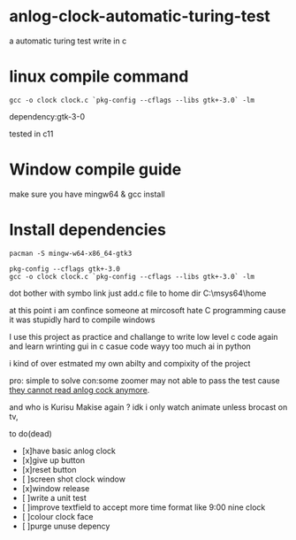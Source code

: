 # anlog-clock-automatic-turing-test
a automatic turing test write in c
# linux compile command
```
gcc -o clock clock.c `pkg-config --cflags --libs gtk+-3.0` -lm
```
dependency:gtk-3-0

tested in c11 

# Window compile guide

make sure you have mingw64 & gcc install

# Install dependencies
```
pacman -S mingw-w64-x86_64-gtk3

pkg-config --cflags gtk+-3.0
gcc -o clock clock.c `pkg-config --cflags --libs gtk+-3.0` -lm
```
dot bother with symbo link just add.c file to home dir C:\msys64\home

at this point i am confince someone at mircosoft hate C programming cause it was stupidly hard to compile windows

I use this project as practice and challange to write low level c code again and learn wrinting gui in c
casue code wayy too much ai in python

i kind of over estmated my own abilty and compixity of the project

pro: simple to solve
con:some zoomer may not able to pass the test cause [they cannot read anlog cock anymore](https://www.telegraph.co.uk/education/2018/04/24/schools-removing-analogue-clocks-exam-halls-teenagers-unable/).

and who is Kurisu Makise again ?
idk i only watch animate unless brocast on tv,

to do(dead)
- [x]have basic anlog clock
- [x]give up button
- [x]reset button
- [ ]screen shot clock window
- [x]window release
- [ ]write a unit test
- [ ]improve textfield to accept more time format like 9:00 nine clock
- [ ]colour clock face
- [ ]purge unuse depency
